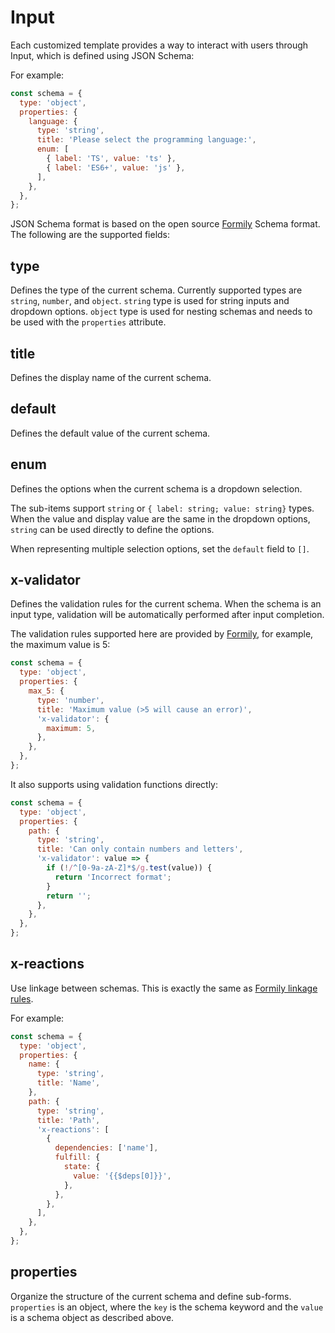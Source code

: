 # Input

Each customized template provides a way to interact with users through Input, which is defined using JSON Schema:

For example:

```js
const schema = {
  type: 'object',
  properties: {
    language: {
      type: 'string',
      title: 'Please select the programming language:',
      enum: [
        { label: 'TS', value: 'ts' },
        { label: 'ES6+', value: 'js' },
      ],
    },
  },
};
```

JSON Schema format is based on the open source [Formily](https://formilyjs.org/) Schema format. The following are the supported fields:

## type

Defines the type of the current schema. Currently supported types are `string`, `number`, and `object`. `string` type is used for string inputs and dropdown options. `object` type is used for nesting schemas and needs to be used with the `properties` attribute.

## title

Defines the display name of the current schema.

## default

Defines the default value of the current schema.

## enum

Defines the options when the current schema is a dropdown selection.

The sub-items support `string` or `{ label: string; value: string}` types. When the value and display value are the same in the dropdown options, `string` can be used directly to define the options.

When representing multiple selection options, set the `default` field to `[]`.

## x-validator

Defines the validation rules for the current schema. When the schema is an input type, validation will be automatically performed after input completion.

The validation rules supported here are provided by [Formily](https://formilyjs.org/zh-CN/guide/advanced/validate), for example, the maximum value is 5:

```js
const schema = {
  type: 'object',
  properties: {
    max_5: {
      type: 'number',
      title: 'Maximum value (>5 will cause an error)',
      'x-validator': {
        maximum: 5,
      },
    },
  },
};
```

It also supports using validation functions directly:

```js
const schema = {
  type: 'object',
  properties: {
    path: {
      type: 'string',
      title: 'Can only contain numbers and letters',
      'x-validator': value => {
        if (!/^[0-9a-zA-Z]*$/g.test(value)) {
          return 'Incorrect format';
        }
        return '';
      },
    },
  },
};
```

## x-reactions

Use linkage between schemas. This is exactly the same as [Formily linkage rules](https://formilyjs.org/zh-CN/guide/advanced/linkages).

For example:

```js
const schema = {
  type: 'object',
  properties: {
    name: {
      type: 'string',
      title: 'Name',
    },
    path: {
      type: 'string',
      title: 'Path',
      'x-reactions': [
        {
          dependencies: ['name'],
          fulfill: {
            state: {
              value: '{{$deps[0]}}',
            },
          },
        },
      ],
    },
  },
};
```

## properties

Organize the structure of the current schema and define sub-forms. `properties` is an object, where the `key` is the schema keyword and the `value` is a schema object as described above.
